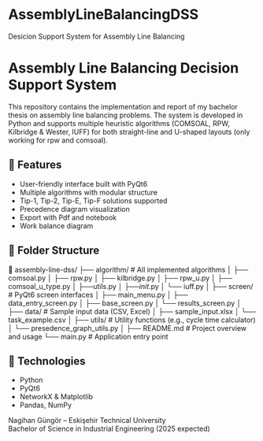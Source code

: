 # AssemblyLineBalancingDSS
Desicion Support System for Assembly Line Balancing

# Assembly Line Balancing Decision Support System

This repository contains the implementation and report of my bachelor thesis on assembly line balancing problems. The system is developed in Python and supports multiple heuristic algorithms (COMSOAL, RPW, Kilbridge & Wester, IUFF) for both straight-line and U-shaped layouts (only working for rpw and comsoal).

## 🔧 Features

- User-friendly interface built with PyQt6
- Multiple algorithms with modular structure
- Tip-1, Tip-2, Tip-E, Tip-F solutions supported
- Precedence diagram visualization
- Export with Pdf and notebook
- Work balance diagram

## 📁 Folder Structure

📁 assembly-line-dss/
├── algorithm/                 # All implemented algorithms
│   ├── comsoal.py
│   ├── rpw.py
│   ├── kilbridge.py
│   ├── rpw_u.py
│   ├── comsoal_u_type.py
│   ├──utils.py
│   ├──_init_.py
│   └── iuff.py
│
├── screen/                   # PyQt6 screen interfaces
│   ├── main_menu.py
│   ├── data_entry_screen.py
│   ├── base_screen.py
│   └── results_screen.py
│
├── data/                     # Sample input data (CSV, Excel)
│   ├── sample_input.xlsx
│   └── task_example.csv
│
├── utils/                    # Utility functions (e.g., cycle time calculator)
│   └── presedence_graph_utils.py
│
├── README.md                 # Project overview and usage
└── main.py                   # Application entry point

## 📌 Technologies

- Python
- PyQt6
- NetworkX & Matplotlib
- Pandas, NumPy



Nagihan Güngör – Eskişehir Technical University  
Bachelor of Science in Industrial Engineering (2025 expected)
